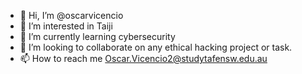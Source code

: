 - 👋 Hi, I’m @oscarvicencio
- 👀 I’m interested in Taiji
- 🌱 I’m currently learning cybersecurity
- 💞️ I’m looking to collaborate on any ethical hacking project or task.
- 📫 How to reach me Oscar.Vicencio2@studytafensw.edu.au

<!---
oscarvicencio/oscarvicencio is a ✨ special ✨ repository because its `README.md` (this file) appears on your GitHub profile.
You can click the Preview link to take a look at your changes.
--->
